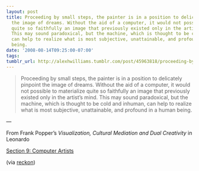 ```yaml
---
layout: post
title: Proceeding by small steps, the painter is in a position to delicately pinpoint
  the image of dreams. Without the aid of a computer, it would not possible to materialize
  quite so faithfully an image that previously existed only in the artist’s mind.
  This may sound paradoxical, but the machine, which is thought to be cold and inhuman,
  can help to realize what is most subjective, unattainable, and profound in a human
  being.
date: '2008-08-14T09:25:00-07:00'
tags: 
tumblr_url: http://alexhwilliams.tumblr.com/post/45963818/proceeding-by-small-steps-the-painter-is-in-a
---
```

<blockquote>Proceeding by small steps, the painter is in a position to delicately pinpoint the image of dreams. Without the aid of a computer, it would not possible to materialize quite so faithfully an image that previously existed only in the artist’s mind. This may sound paradoxical, but the machine, which is thought to be cold and inhuman, can help to realize what is most subjective, unattainable, and profound in a human being.</blockquote>&#8212;<p>From Frank Popper’s <i>Visualization, Cultural Mediation and Dual Creativity</i> in Leonardo</p>
<p><a href="http://design.osu.edu/carlson/history/lesson9.html">Section 9: Computer Artists</a></p>
<p>(via <a href="http://reckon.tumblr.com/">reckon</a>)</p>
